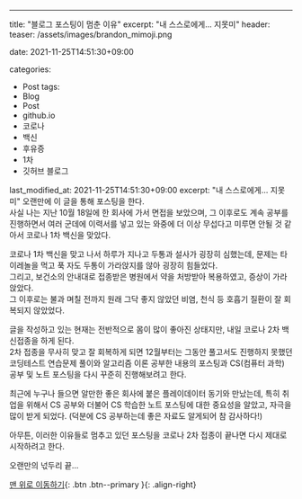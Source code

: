 ---
title: "블로그 포스팅이 멈춘 이유"
excerpt: "내 스스로에게... 지못미"
header:
  teaser: /assets/images/brandon_mimoji.png

date: 2021-11-25T14:51:30+09:00

categories:
  - Post
tags:
  - Blog
  - Post
  - github.io
  - 코로나
  - 백신
  - 후유증
  - 1차
  - 깃허브 블로그
    
last_modified_at: 2021-11-25T14:51:30+09:00
excerpt: "내 스스로에게... 지못미"
오랜만에 이 글을 통해 포스팅을 한다.<br>사실 나는 지난 10월 18일에 한 회사에 가서 면접을 보았으며, 그 이후로도 계속 공부를 진행하면서 여러 군데에 이력서를 넣고 있는 와중에 더 이상 무섭다고 미루면 안될 것 같아서 코로나 1차 백신을 맞았다.

코로나 1차 백신을 맞고 나서 하루가 지나고 두통과 설사가 굉장히 심했는데, 문제는 타이레놀을 먹고 푹 자도 두통이 가라앉지를 않아 굉장히 힘들었다.<br>그리고, 보건소의 안내대로 접종받은 병원에서 약을 처방받아 복용하였고, 증상이 가라 앉았다.<br>그 이후로는 불과 며칠 전까지 원래 그닥 좋지 않았던 비염, 천식 등 호흡기 질환이 잘 회복되지 않았었다.

글을 작성하고 있는 현재는 전반적으로 몸이 많이 좋아진 상태지만, 내일 코로나 2차 백신접종을 하게 된다.<br>2차 접종을 무사히 맞고 잘 회복하게 되면 12월부터는 그동안 풀고서도 진행하지 못했던 코딩테스트 연습문제 풀이와 알고리즘 이론 공부한 내용의 포스팅과 CS(컴퓨터 과학) 공부 및 노트 포스팅을 다시 꾸준히 진행해보려고 한다.

최근에 누구나 들으면 알만한 좋은 회사에 붙은 플레이데이터 동기와 만났는데, 특히 취업을 위해서 CS 공부와 더불어 CS 학습한 노트 포스팅에 대한 중요성을 알았고, 자극을 많이 받게 되었다. (덕분에 CS 공부하는데 좋은 자료도 알게되어 참 감사하다!)

아무튼, 이러한 이유들로 멈추고 있던 포스팅을 코로나 2차 접종이 끝나면 다시 제대로 시작하려고 한다.

오랜만의 넋두리 끝...

[맨 위로 이동하기](#){: .btn .btn--primary }{: .align-right}